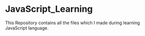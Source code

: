 # JavaScript_Learning
This Repository contains all the files which I made during learning JavaScript language.
